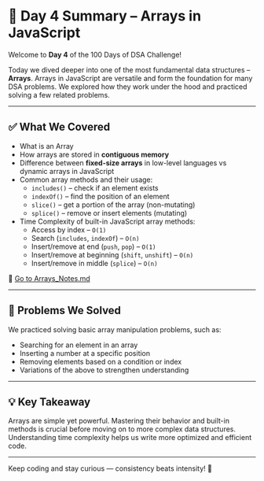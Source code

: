 # 📘 Day 4 Summary – Arrays in JavaScript

Welcome to **Day 4** of the 100 Days of DSA Challenge!

Today we dived deeper into one of the most fundamental data structures – **Arrays**. Arrays in JavaScript are versatile and form the foundation for many DSA problems. We explored how they work under the hood and practiced solving a few related problems.

---

## ✅ What We Covered

- What is an Array  
- How arrays are stored in **contiguous memory**  
- Difference between **fixed-size arrays** in low-level languages vs dynamic arrays in JavaScript  
- Common array methods and their usage:  
  - `includes()` – check if an element exists  
  - `indexOf()` – find the position of an element  
  - `slice()` – get a portion of the array (non-mutating)  
  - `splice()` – remove or insert elements (mutating)  
- Time Complexity of built-in JavaScript array methods:  
  - Access by index – `O(1)`  
  - Search (`includes`, `indexOf`) – `O(n)`  
  - Insert/remove at end (`push`, `pop`) – `O(1)`  
  - Insert/remove at beginning (`shift`, `unshift`) – `O(n)`  
  - Insert/remove in middle (`splice`) – `O(n)`  

📄 [Go to Arrays_Notes.md](./Arrays_Notes.md)

---

## 🧩 Problems We Solved
We practiced solving basic array manipulation problems, such as:

- Searching for an element in an array
- Inserting a number at a specific position
- Removing elements based on a condition or index
- Variations of the above to strengthen understanding

---

## 💡 Key Takeaway

Arrays are simple yet powerful. Mastering their behavior and built-in methods is crucial before moving on to more complex data structures. Understanding time complexity helps us write more optimized and efficient code.

---

Keep coding and stay curious — consistency beats intensity! 🚀
